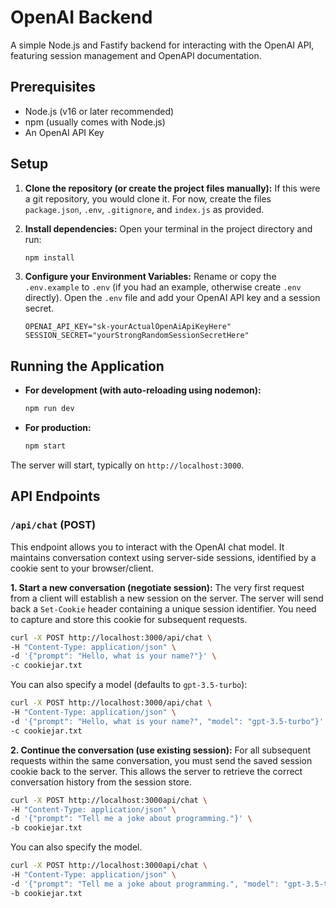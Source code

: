 # OpenAI Backend

A simple Node.js and Fastify backend for interacting with the OpenAI API, 
featuring session management and OpenAPI documentation.

## Prerequisites

- Node.js (v16 or later recommended)
- npm (usually comes with Node.js)
- An OpenAI API Key

## Setup

1.  **Clone the repository (or create the project files manually):**
    If this were a git repository, you would clone it. For now, create the files `package.json`, `.env`, `.gitignore`, and `index.js` as provided.

2.  **Install dependencies:**
    Open your terminal in the project directory and run:
    ```bash
    npm install
    ```

3.  **Configure your Environment Variables:**
    Rename or copy the `.env.example` to `.env` (if you had an example, otherwise create `.env` directly).
    Open the `.env` file and add your OpenAI API key and a session secret.
    ```
    OPENAI_API_KEY="sk-yourActualOpenAiApiKeyHere"
    SESSION_SECRET="yourStrongRandomSessionSecretHere"
    ```

## Running the Application

-   **For development (with auto-reloading using nodemon):**
    ```bash
    npm run dev
    ```
-   **For production:**
    ```bash
    npm start
    ```
The server will start, typically on `http://localhost:3000`.

## API Endpoints

### `/api/chat` (POST)

This endpoint allows you to interact with the OpenAI chat model. It maintains conversation context using server-side sessions, identified by a cookie sent to your browser/client.

**1. Start a new conversation (negotiate session):**
The very first request from a client will establish a new session on the server. The server will send back a `Set-Cookie` header containing a unique session identifier. You need to capture and store this cookie for subsequent requests.
```bash
curl -X POST http://localhost:3000/api/chat \
-H "Content-Type: application/json" \
-d '{"prompt": "Hello, what is your name?"}' \
-c cookiejar.txt
```

You can also specify a model (defaults to `gpt-3.5-turbo`):

```bash
curl -X POST http://localhost:3000/api/chat \
-H "Content-Type: application/json" \
-d '{"prompt": "Hello, what is your name?", "model": "gpt-3.5-turbo"}' \
-c cookiejar.txt
```

**2. Continue the conversation (use existing session):**
For all subsequent requests within the same conversation, you must send 
the saved session cookie back to the server. This allows the server to 
retrieve the correct conversation history from the session store.
```bash
curl -X POST http://localhost:3000api/chat \
-H "Content-Type: application/json" \
-d '{"prompt": "Tell me a joke about programming."}' \
-b cookiejar.txt
```

You can also specify the model.
```bash
curl -X POST http://localhost:3000api/chat \
-H "Content-Type: application/json" \
-d '{"prompt": "Tell me a joke about programming.", "model": "gpt-3.5-turbo"}' \
-b cookiejar.txt
```
